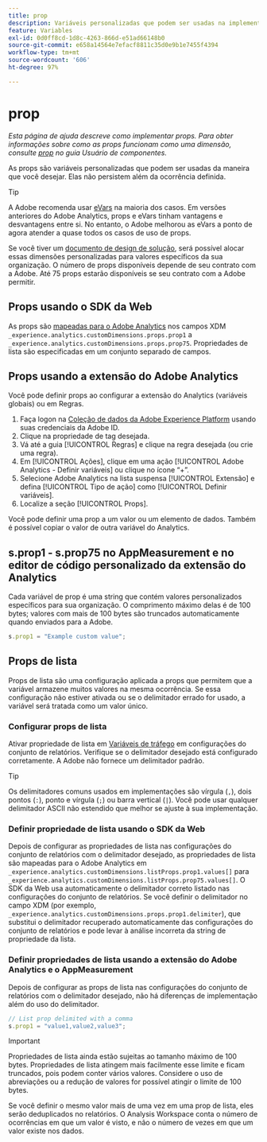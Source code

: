 ```yaml
---
title: prop
description: Variáveis personalizadas que podem ser usadas na implementação.
feature: Variables
exl-id: 0d0ff8cd-1d8c-4263-866d-e51ad66148b0
source-git-commit: e658a14564e7efacf8811c35d0e9b1e7455f4394
workflow-type: tm+mt
source-wordcount: '606'
ht-degree: 97%

---
```


# prop

*Esta página de ajuda descreve como implementar props. Para obter informações sobre como as props funcionam como uma dimensão, consulte [prop](/help/components/dimensions/prop.md) no guia Usuário de componentes.*

As props são variáveis personalizadas que podem ser usadas da maneira que você desejar. Elas não persistem além da ocorrência definida.

>[!TIP]
>
>A Adobe recomenda usar [eVars](evar.md) na maioria dos casos. Em versões anteriores do Adobe Analytics, props e eVars tinham vantagens e desvantagens entre si. No entanto, o Adobe melhorou as eVars a ponto de agora atender a quase todos os casos de uso de props.

Se você tiver um [documento de design de solução](/help/implement/prepare/solution-design.md), será possível alocar essas dimensões personalizadas para valores específicos da sua organização. O número de props disponíveis depende de seu contrato com a Adobe. Até 75 props estarão disponíveis se seu contrato com a Adobe permitir.

## Props usando o SDK da Web

As props são [mapeadas para o Adobe Analytics](https://experienceleague.adobe.com/docs/analytics/implementation/aep-edge/variable-mapping.html?lang=pt-BR) nos campos XDM `_experience.analytics.customDimensions.props.prop1` a `_experience.analytics.customDimensions.props.prop75`. Propriedades de lista são especificadas em um conjunto separado de campos.

## Props usando a extensão do Adobe Analytics

Você pode definir props ao configurar a extensão do Analytics (variáveis globais) ou em Regras.

1. Faça logon na [Coleção de dados da Adobe Experience Platform](https://experience.adobe.com/data-collection) usando suas credenciais da Adobe ID.
2. Clique na propriedade de tag desejada.
3. Vá até a guia [!UICONTROL Regras] e clique na regra desejada (ou crie uma regra).
4. Em [!UICONTROL Ações], clique em uma ação [!UICONTROL Adobe Analytics - Definir variáveis] ou clique no ícone “+”.
5. Selecione Adobe Analytics na lista suspensa [!UICONTROL Extensão] e defina [!UICONTROL Tipo de ação] como [!UICONTROL Definir variáveis].
6. Localize a seção [!UICONTROL Props].

Você pode definir uma prop a um valor ou um elemento de dados. Também é possível copiar o valor de outra variável do Analytics.

## s.prop1 - s.prop75 no AppMeasurement e no editor de código personalizado da extensão do Analytics

Cada variável de prop é uma string que contém valores personalizados específicos para sua organização. O comprimento máximo delas é de 100 bytes; valores com mais de 100 bytes são truncados automaticamente quando enviados para a Adobe.

```js
s.prop1 = "Example custom value";
```

## Props de lista

Props de lista são uma configuração aplicada a props que permitem que a variável armazene muitos valores na mesma ocorrência. Se essa configuração não estiver ativada ou se o delimitador errado for usado, a variável será tratada como um valor único.

### Configurar props de lista

Ativar propriedade de lista em [Variáveis de tráfego](/help/admin/admin/c-manage-report-suites/c-edit-report-suites/c-traffic-variables/traffic-var.md) em configurações do conjunto de relatórios. Verifique se o delimitador desejado está configurado corretamente. A Adobe não fornece um delimitador padrão.

>[!TIP]
>
>Os delimitadores comuns usados em implementações são vírgula (`,`), dois pontos (`:`), ponto e vírgula (`;`) ou barra vertical (`|`). Você pode usar qualquer delimitador ASCII não estendido que melhor se ajuste à sua implementação.

### Definir propriedade de lista usando o SDK da Web

Depois de configurar as propriedades de lista nas configurações do conjunto de relatórios com o delimitador desejado, as propriedades de lista são mapeadas para o Adobe Analytics em `_experience.analytics.customDimensions.listProps.prop1.values[]` para `_experience.analytics.customDimensions.listProps.prop75.values[]`. O SDK da Web usa automaticamente o delimitador correto listado nas configurações do conjunto de relatórios. Se você definir o delimitador no campo XDM (por exemplo, `_experience.analytics.customDimensions.props.prop1.delimiter`), que substitui o delimitador recuperado automaticamente das configurações do conjunto de relatórios e pode levar à análise incorreta da string de propriedade da lista.

### Definir propriedades de lista usando a extensão do Adobe Analytics e o AppMeasurement

Depois de configurar as props de lista nas configurações do conjunto de relatórios com o delimitador desejado, não há diferenças de implementação além do uso do delimitador.

```js
// List prop delimited with a comma
s.prop1 = "value1,value2,value3";
```

>[!IMPORTANT]
>
>Propriedades de lista ainda estão sujeitas ao tamanho máximo de 100 bytes. Propriedades de lista atingem mais facilmente esse limite e ficam truncados, pois podem conter vários valores. Considere o uso de abreviações ou a redução de valores for possível atingir o limite de 100 bytes.

Se você definir o mesmo valor mais de uma vez em uma prop de lista, eles serão deduplicados no relatórios. O Analysis Workspace conta o número de ocorrências em que um valor é visto, e não o número de vezes em que um valor existe nos dados.
